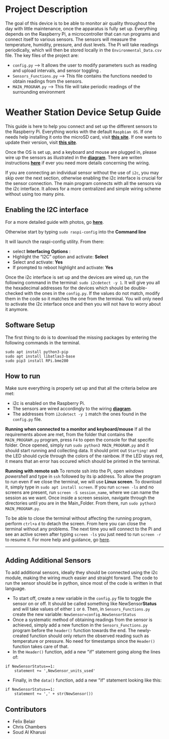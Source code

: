 # Project Description
The goal of this device is to be able to monitor air quality throughout the day with little maintenance, once the apparatus is fully set up. Everything depends on the Raspberry Pi, a microcontroller that can run programs and connect itself to various sensors. The sensors will measure the temperature, humidity, pressure, and dust levels. The Pi will take readings periodically, which will then be stored locally in the `Environmental_Data.csv` file. The key files of the project are: 
- `config.py` --> It allows the user to modify parameters such as reading and upload intervals, and sensor toggling .
- `Sensors_Functions.py` --> This file contains the functions needed to obtain readings from the sensors.
- `MAIN_PROGRAM.py` --> This file will take periodic readings of the surrounding environment 

# Weather Station Device Setup Guide 

This guide is here to help you connect and set up the different sensors to the Raspberry Pi. Everything works with the default `Raspbian OS`. If one needs help installing it onto the microSD card, visit [**this site**](https://projects.raspberrypi.org/en/projects/raspberry-pi-setting-up/2). If one wants to update their version, visit [**this site**](https://www.raspberrypi.org/documentation/raspbian/updating.md).

Once the OS is set up, and a keyboard and mouse are plugged in, please wire up the sensors as illustrated in the [**diagram**](https://github.com/Brunner-neutrino-lab/Lab_Environmental_Monitor/blob/main/DOCS/Photos/Wiring_Diagram.png). There are writen instructions [**here**](https://github.com/Brunner-neutrino-lab/Lab_Environmental_Monitor/blob/main/DOCS/WiringDiagram.md) if ever you need more details concerning the wiring.

If you are connecting an individual sensor without the use of `i2c`, you may skip over the next section, otherwise enabling the i2c interface is crucial for the sensor connection. The main program connects with all the sensors via the i2c interface. It allows for a more centralized and simple wiring scheme without using too many pins.

## Enabling the I2C interface

For a more detailed guide with photos, go [**here**](https://www.raspberrypi-spy.co.uk/2014/11/enabling-the-i2c-interface-on-the-raspberry-pi/).

Otherwise start by typing `sudo raspi-config` into the **Command line**

It will launch the raspi-config utility. From there:
- select **Interfacing Options** :
- Highlight the “I2C” option and activate: **Select**
- Select and activate: **Yes**
- If prompted to reboot highlight and activate: **Yes**

Once the i2c interface is set up and the devices are wired up, run the following command in the terminal: `sudo i2cdetect -y 1`. It will give you all the hexadecimal addresses for the devices which should be double-checked with the ones in the `config.py`. If the values do not match, modify them in the code so it matches the one from the terminal. You will only need to activate the i2c interface once and then you will not have to worry about it anymore.

## Software Setup

The first thing to do is to download the missing packages by entering the following commands in the terminal.

```
sudo apt install python3-pip
sudo apt install libatlas3-base
sudo pip3 install RPi.bme280
```


## How to run

Make sure everything is properly set up and that all the criteria below are met:
- i2c is enabled on the Raspberry Pi.
- The sensors are wired accordingly to the wiring [**diagram**](https://github.com/Brunner-neutrino-lab/Lab_Environmental_Monitor/blob/main/DOCS/Photos/Wiring_Diagram.png).
- The addresses from `i2cdetect -y 1` match the ones found in the `config.py` file.

**Running when connected to a monitor and keyboard/mouse**
If all the requirements above are met, from the folder that contains the `MAIN_PROGRAM.py` program, press `F4` to open the console for that specific folder. Once opened, simply run `sudo python3 MAIN_PROGRAM.py` and it should start running and collecting data. It should print out `Starting!` and the LED should cycle through the colors of the rainbow. If the LED stays red, it means that an error has occured which should be printed in the terminal. 

**Running with remote ssh**
To remote ssh into the Pi, open *windows powershell* and type in `ssh` followed by its ip address. To allow the program to run even if we close the terminal, we will use **Linux screen**. To download it, simply type in `sudo apt install screen`. If you run `screen -ls` and no screens are present, run `screen -S session_name`, where we can name the session as we want. Once inside a screen session, navigate through the directories until you are in the Main_Folder. From there, run `sudo python3 MAIN_PROGRAM.py`. 

To be able to close the terminal without affecting the running program, perform `ctrl+a` `d` to detach the screen. From here you can close the terminal without any problems. The next time you will connect to the Pi and see an active screen after typing `screen -ls` you just need to run `screen -r` to resume it. For more help and guidance, go [here](https://linuxize.com/post/how-to-use-linux-screen/).


----------------

## Adding Additional Sensors

To add additional sensors, ideally they should be connected using the i2c module, making the wiring much easier and straight forward. The code to run the sensor should be in python, since most of the code is written in that language. 

- To start off, create a new variable in the `config.py` file to toggle the sensor on or off. It should be called something like NewSensor**Status** and will take values of either `1` or `0`. Then, in `Sensors_Functions.py` create the new variable: `NewSensor=config.NewSensorStatus`
- Once a systematic method of obtaining readings from the sensor is achieved, simply add a new function in the `Sensors_Functions.py` program before the `header()` function towards the end. The newly-created function should only return the observed reading such as temperature or pressure. No need for timestamps since the `Header()` function takes care of that. 
- In the `Header()` function, add a new "if" statement going along the lines of:
```
if NewSensorStatus==1:
    statement += ',NewSensor_units_used'
```
- Finally, in the `data()` function, add a new "if" statement looking like this:
```
if NewSensorStatus==1:
    statement += ',' + str(NewSensor())
```


## Contributors
- Felix Belair
- Chris Chambers
- Soud Al Kharusi

